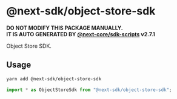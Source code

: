 # @next-sdk/object-store-sdk

**DO NOT MODIFY THIS PACKAGE MANUALLY.**  
**IT IS AUTO GENERATED BY [@next-core/sdk-scripts] v2.7.1**

Object Store SDK.

## Usage

```bash
yarn add @next-sdk/object-store-sdk
```

```ts
import * as ObjectStoreSdk from "@next-sdk/object-store-sdk";
```

[@next-core/sdk-scripts]: https://github.com/easyops-cn/next-core/tree/master/packages/sdk-scripts
